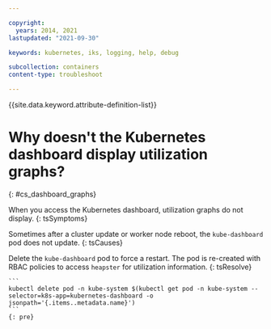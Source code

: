 ```yaml
---

copyright:
  years: 2014, 2021
lastupdated: "2021-09-30"

keywords: kubernetes, iks, logging, help, debug

subcollection: containers
content-type: troubleshoot

---
```



{{site.data.keyword.attribute-definition-list}}
  

# Why doesn't the Kubernetes dashboard display utilization graphs?
{: #cs_dashboard_graphs}


When you access the Kubernetes dashboard, utilization graphs do not display.
{: tsSymptoms}


Sometimes after a cluster update or worker node reboot, the `kube-dashboard` pod does not update.
{: tsCauses}


Delete the `kube-dashboard` pod to force a restart. The pod is re-created with RBAC policies to access `heapster` for utilization information.
{: tsResolve}

    ```
    kubectl delete pod -n kube-system $(kubectl get pod -n kube-system --selector=k8s-app=kubernetes-dashboard -o jsonpath='{.items..metadata.name}')
    ```
    {: pre}







